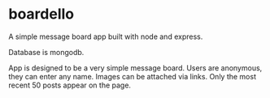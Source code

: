 # boardello
A simple message board app built with node and express.

Database is mongodb.

App is designed to be a very simple message board. Users are anonymous, they can enter any name. 
Images can be attached via links. Only the most recent 50 posts appear on the page.
